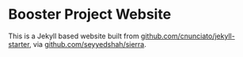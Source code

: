 Booster Project Website
==============

This is a Jekyll based website built from [github.com/cnunciato/jekyll-starter](https://github.com/cnunciato/jekyll-starter), via [github.com/seyyedshah/sierra](https://github.com/seyyedshah/sierra).
